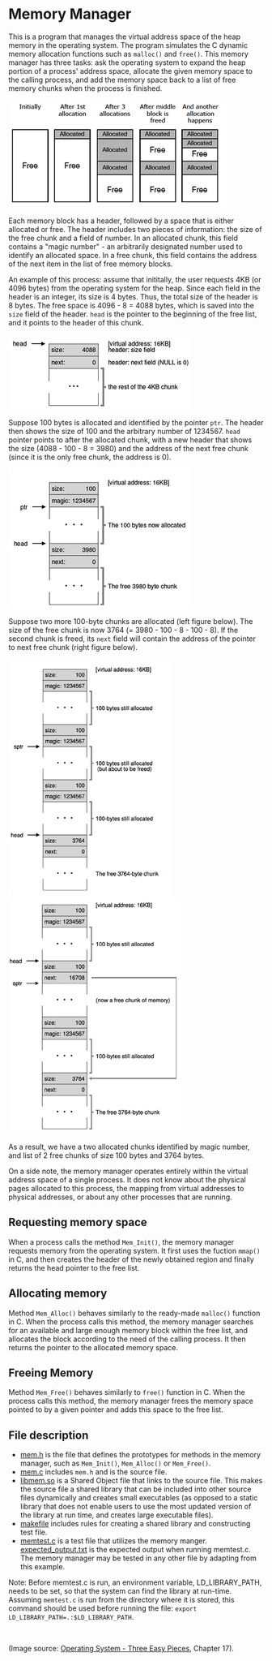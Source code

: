 # Memory Manager

This is a program that manages the virtual address space of the heap memory in the operating system. The program simulates the C dynamic  memory allocation functions such as `malloc()` and `free()`. This memory manager has three tasks: ask the operating system to expand the heap portion of a process' address space, allocate the given memory space to the calling process, and add the memory space back to a list of free memory chunks when the process is finished. 

![](misc/overview.png)

Each memory block has a header, followed by a space that is either allocated or free. The header includes two pieces of information: the size of the free chunk and a field of number. In an allocated chunk, this field contains a "magic number" - an arbitrarily designated number used to identify an allocated space. In a free chunk, this field contains the address of the next item in the list of free memory blocks. 

An example of this process: assume that inititally, the user requests 4KB (or 4096 bytes) from the operating system for the heap. Since each field in the header is an integer, its size is 4 bytes. Thus, the total size of the header is 8 bytes. The free space is 4096 - 8 = 4088 bytes, which is saved into the `size` field of the header. `head` is the pointer to the beginning of the free list, and it points to the header of this chunk. 

![](misc/1.png)

Suppose 100 bytes is allocated and identified by the pointer `ptr`. The header then shows the size of 100 and the arbitrary number of 1234567. `head` pointer points to after the allocated chunk, with a new header that shows the size (4088 - 100 - 8 = 3980) and the address of the next free chunk (since it is the only free chunk, the address is 0).

![](misc/2.png)

Suppose two more 100-byte chunks are allocated (left figure below). The size of the free chunk is now 3764 (= 3980 - 100 - 8 - 100 - 8). If the second chunk is freed, its `next` field will contain the address of the pointer to next free chunk (right figure below).

![](misc/3.png)         ![](misc/4.png)

As a result, we have a two allocated chunks identified by magic number, and list of 2 free chunks of size 100 bytes and 3764 bytes.

On a side note, the memory manager operates entirely within the virtual address space of a single process. It does not know about the physical pages allocated to this process, the mapping from virtual addresses to physical addresses, or about any other processes that are running.

## Requesting memory space

When a process calls the method `Mem_Init()`, the memory manager requests memory from the operating system. It first uses the fuction `mmap()` in C, and then creates the header of the newly obtained region and finally returns the head pointer to the free list. 

## Allocating memory

Method `Mem_Alloc()` behaves similarly to the ready-made `malloc()` function in C. When the process calls this method, the memory manager searches for an available and large enough memory block within the free list, and allocates the block according to the need of the calling process. It then returns the pointer to the allocated memory space.

## Freeing Memory

Method `Mem_Free()` behaves similarly to `free()` function in C. When the process calls this method, the memory manager frees the memory space pointed to by a given pointer and adds this space to the free list. 

## File description

- [mem.h](https://github.com/vantrinh7/MemoryManager/blob/master/mem.h) is the file that defines the prototypes for methods in the memory manager, such as `Mem_Init()`, `Mem_Alloc()` or `Mem_Free()`.
- [mem.c](https://github.com/vantrinh7/MemoryManager/blob/master/mem.c) includes `mem.h` and is the source file.
- [libmem.so](https://github.com/vantrinh7/MemoryManager/blob/master/libmem.so) is a Shared Object file that links to the source file. This makes the source file a shared library that can be included into other source files dynamically and creates small executables (as opposed to a static library that does not enable users to use the most updated version of the library at run time, and creates large executable files).
- [makefile](https://github.com/vantrinh7/MemoryManager/blob/master/makefile) includes rules for creating a shared library and constructing test file. 
- [memtest.c](https://github.com/vantrinh7/MemoryManager/blob/master/memtest.c) is a test file that utilizes the memory manger. [expected_output.txt](https://github.com/vantrinh7/MemoryManager/blob/master/expected_output.txt) is the expected output when running memtest.c. The memory manager may be tested in any other file by adapting from this example.

Note: Before memtest.c is run, an environment variable, LD_LIBRARY_PATH, needs to be set, so that the system can find the library at run-time. Assuming `memtest.c` is run from the directory where it is stored, this command should be used before running the file: `export LD_LIBRARY_PATH=.:$LD_LIBRARY_PATH`.

<br>

(Image source: [Operating System - Three Easy Pieces](http://pages.cs.wisc.edu/~remzi/OSTEP/), Chapter 17).
